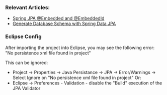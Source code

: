 ### Relevant Articles: 

- [Spring JPA @Embedded and @EmbeddedId](https://www.baeldung.com/spring-jpa-embedded-method-parameters)
- [Generate Database Schema with Spring Data JPA](https://www.baeldung.com/spring-data-jpa-generate-db-schema)

### Eclipse Config 
After importing the project into Eclipse, you may see the following error:  
"No persistence xml file found in project"

This can be ignored: 
- Project -> Properties -> Java Persistance -> JPA -> Error/Warnings -> Select Ignore on "No persistence xml file found in project"
Or: 
- Eclipse -> Preferences - Validation - disable the "Build" execution of the JPA Validator 

